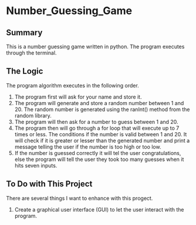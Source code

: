 # Number_Guessing_Game

## Summary 

This is a number guessing game written in python.
The program executes through the terminal. 

## The Logic

The program algorithm executes in the following order.

1. The program first will ask for your name and store it.
2. The program will generate and store a random number between 1 and 20. The random number is generated using the ranInt() method from the random library.
3. The program will then ask for a number to guess between 1 and 20. 
4. The program then will go through a for loop that will execute up to 7 times or less. The conditions if the number is valid between 1 and 20. It will check if it is greater or lesser than the generated number and print a message telling the user if the number is too high or too low. 
5. If the number is guessed correctly it will tel the user congratulations, else the program will tell the user they took too many guesses when it hits seven inputs.

## To Do with This Project

There are several things I want to enhance with this progect. 

1. Create a graphical user interface (GUI) to let the user interact with the program. 
